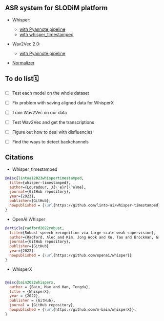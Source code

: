 ## ASR system for SLODiM platform

- Whisper:
  - [with Pyannote pipeline](whisper_pyannote.py)
  - [with whisper_timestamped](whisper_ts_norm.py)

- Wav2Vec 2.0:
  - [with Pyannote pipeline](wav2vec_pyannote.py)

- [Normalizer](normalizer.py)

<h2 align="left" id="To do list"> To do list🗓</h2>

* [ ] Test each model on the whole dataset

* [ ] Fix problem with saving aligned data for WhisperX

* [ ] Train Wav2Vec on our data

* [ ] Test Wav2Vec and get the transcriptions

* [ ] Figure out how to deal with disfluencies

* [ ] Find the ways to detect backchannels



## Citations

- Whisper_timestamped

```bibtex
@misc{lintoai2023whispertimestamped,
  title={whisper-timestamped},
  author={Louradour, J{\'e}r{\^o}me},
  journal={GitHub repository},
  year={2023},
  publisher={GitHub},
  howpublished = {\url{https://github.com/linto-ai/whisper-timestamped}}
}
```

- OpenAI Whisper

```bibtex
@article{radford2022robust,
  title={Robust speech recognition via large-scale weak supervision},
  author={Radford, Alec and Kim, Jong Wook and Xu, Tao and Brockman, Greg and McLeavey, Christine and Sutskever, Ilya},
  journal={GitHub repository},
  publisher={GitHub}
  year={2022}
  howpublished = {\url{https://github.com/openai/whisper}}
}
```

- WhisperX

```bibtex

@misc{bain2022whisperx,
  author = {Bain, Max and Han, Tengda},
  title = {WhisperX},
  year = {2022},
  publisher = {GitHub},
  journal = {GitHub repository},
  howpublished = {\url{https://github.com/m-bain/whisperX}},
}
```
